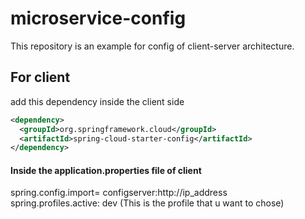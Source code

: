 # microservice-config
This repository is an example for config of client-server architecture.


## For client 
add this dependency inside the client side
``` xml
<dependency>
  <groupId>org.springframework.cloud</groupId>
  <artifactId>spring-cloud-starter-config</artifactId>
</dependency>
```
#### Inside the application.properties file of client     
spring.config.import= configserver:http://ip_address            
spring.profiles.active: dev   (This is the profile that u want to chose)

